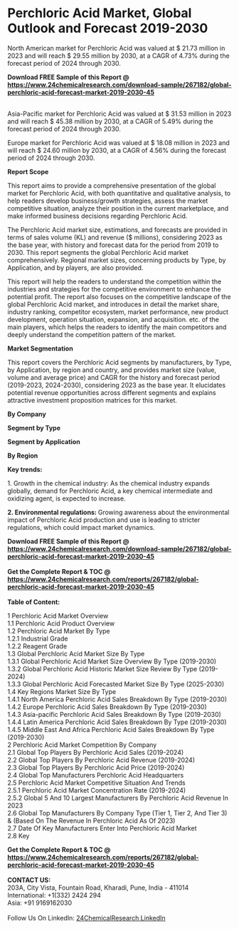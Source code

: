 <h1>Perchloric Acid Market, Global Outlook and Forecast 2019-2030</h1><p>
</p><p>
North American market for Perchloric Acid was valued at $ 21.73 million in 2023 and will reach $ 29.55 million by 2030, at a CAGR of 4.73% during the forecast period of 2024 through 2030.</p><p>
</p><div><b>Download FREE Sample of this Report @ 
            <a href="https://www.24chemicalresearch.com/download-sample/267182/global-perchloric-acid-forecast-market-2019-2030-45">
            https://www.24chemicalresearch.com/download-sample/267182/global-perchloric-acid-forecast-market-2019-2030-45</a></b></div><br><p>
Asia-Pacific market for Perchloric Acid was valued at $ 31.53 million in 2023 and will reach $ 45.38 million by 2030, at a CAGR of 5.49% during the forecast period of 2024 through 2030.</p><p>
</p><p>
Europe market for Perchloric Acid was valued at $ 18.08 million in 2023 and will reach $ 24.60 million by 2030, at a CAGR of 4.56% during the forecast period of 2024 through 2030.</p><p>
</p><p>
<strong>Report Scope</strong></p><p>
</p><p>
This report aims to provide a comprehensive presentation of the global market for Perchloric Acid, with both quantitative and qualitative analysis, to help readers develop business/growth strategies, assess the market competitive situation, analyze their position in the current marketplace, and make informed business decisions regarding Perchloric Acid.</p><p>
</p><p>
The Perchloric Acid market size, estimations, and forecasts are provided in terms of sales volume (KL) and revenue ($ millions), considering 2023 as the base year, with history and forecast data for the period from 2019 to 2030. This report segments the global Perchloric Acid market comprehensively. Regional market sizes, concerning products by Type, by Application, and by players, are also provided.</p><p>
</p><p>
This report will help the readers to understand the competition within the industries and strategies for the competitive environment to enhance the potential profit. The report also focuses on the competitive landscape of the global Perchloric Acid market, and introduces in detail the market share, industry ranking, competitor ecosystem, market performance, new product development, operation situation, expansion, and acquisition. etc. of the main players, which helps the readers to identify the main competitors and deeply understand the competition pattern of the market.</p><p>
</p><p>
<strong>Market Segmentation</strong></p><p>
</p><p>
This report covers the Perchloric Acid segments by manufacturers, by Type, by Application, by region and country, and provides market size (value, volume and average price) and CAGR for the history and forecast period (2019-2023, 2024-2030), considering 2023 as the base year. It elucidates potential revenue opportunities across different segments and explains attractive investment proposition matrices for this market.</p><p>
</p><p>
<strong>By Company</strong>
</p><p>
<strong>Segment by Type</strong></p><p>
</p><p>
<strong>Segment by Application</strong></p><p>
</p><p>
<strong>By Region</strong></p><p>
</p><p>
</p><p>
<strong>Key trends:</strong></p><p>
1. Growth in the chemical industry: As the chemical industry expands globally, demand for Perchloric Acid, a key chemical intermediate and oxidizing agent, is expected to increase.</p><p>
<strong>2. Environmental regulations: </strong>Growing awareness about the environmental impact of Perchloric Acid production and use is leading to stricter regulations, which could impact market dynamics.</p><div><b>Download FREE Sample of this Report @ 
            <a href="https://www.24chemicalresearch.com/download-sample/267182/global-perchloric-acid-forecast-market-2019-2030-45">
            https://www.24chemicalresearch.com/download-sample/267182/global-perchloric-acid-forecast-market-2019-2030-45</a></b></div><br><div><b>Get the Complete Report & TOC @ 
            <a href="https://www.24chemicalresearch.com/reports/267182/global-perchloric-acid-forecast-market-2019-2030-45">
            https://www.24chemicalresearch.com/reports/267182/global-perchloric-acid-forecast-market-2019-2030-45</a></b></div><br>
            <b>Table of Content:</b><p>1 Perchloric Acid Market Overview<br />
1.1 Perchloric Acid Product Overview<br />
1.2 Perchloric Acid Market By Type<br />
1.2.1 Industrial Grade<br />
1.2.2 Reagent Grade<br />
1.3 Global Perchloric Acid Market Size By Type<br />
1.3.1 Global Perchloric Acid Market Size Overview By Type (2019-2030)<br />
1.3.2 Global Perchloric Acid Historic Market Size Review By Type (2019-2024)<br />
1.3.3 Global Perchloric Acid Forecasted Market Size By Type (2025-2030)<br />
1.4 Key Regions Market Size By Type<br />
1.4.1 North America Perchloric Acid Sales Breakdown By Type (2019-2030)<br />
1.4.2 Europe Perchloric Acid Sales Breakdown By Type (2019-2030)<br />
1.4.3 Asia-pacific Perchloric Acid Sales Breakdown By Type (2019-2030)<br />
1.4.4 Latin America Perchloric Acid Sales Breakdown By Type (2019-2030)<br />
1.4.5 Middle East And Africa Perchloric Acid Sales Breakdown By Type (2019-2030)<br />
2 Perchloric Acid Market Competition By Company<br />
2.1 Global Top Players By Perchloric Acid Sales (2019-2024)<br />
2.2 Global Top Players By Perchloric Acid Revenue (2019-2024)<br />
2.3 Global Top Players By Perchloric Acid Price (2019-2024)<br />
2.4 Global Top Manufacturers Perchloric Acid Headquarters<br />
2.5 Perchloric Acid Market Competitive Situation And Trends<br />
2.5.1 Perchloric Acid Market Concentration Rate (2019-2024)<br />
2.5.2 Global 5 And 10 Largest Manufacturers By Perchloric Acid Revenue In 2023<br />
2.6 Global Top Manufacturers By Company Type (Tier 1, Tier 2, And Tier 3) & (Based On The Revenue In Perchloric Acid As Of 2023)<br />
2.7 Date Of Key Manufacturers Enter Into Perchloric Acid Market<br />
2.8 Key </p><div><b>Get the Complete Report & TOC @ 
            <a href="https://www.24chemicalresearch.com/reports/267182/global-perchloric-acid-forecast-market-2019-2030-45">
            https://www.24chemicalresearch.com/reports/267182/global-perchloric-acid-forecast-market-2019-2030-45</a></b></div><br><b>CONTACT US:</b><br>
            203A, City Vista, Fountain Road, Kharadi, Pune, India - 411014<br>
            International: +1(332) 2424 294<br>
            Asia: +91 9169162030 <br><br>
            Follow Us On LinkedIn: <a href="https://www.linkedin.com/company/24chemicalresearch/">24ChemicalResearch LinkedIn</a>